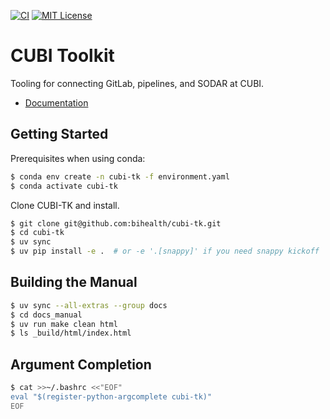 [![CI](https://github.com/bihealth/cubi-tk/actions/workflows/main.yml/badge.svg)](https://github.com/bihealth/cubi-tk/actions/workflows/main.yml)
[![MIT License](https://img.shields.io/badge/License-MIT-green.svg)](https://opensource.org/licenses/MIT)

# CUBI Toolkit

Tooling for connecting GitLab, pipelines, and SODAR at CUBI.

- [Documentation](https://cubi-tk.readthedocs.io/en/latest/?badge=latest)

## Getting Started

Prerequisites when using conda:

```bash
$ conda env create -n cubi-tk -f environment.yaml
$ conda activate cubi-tk
```

Clone CUBI-TK and install.

```bash
$ git clone git@github.com:bihealth/cubi-tk.git
$ cd cubi-tk
$ uv sync
$ uv pip install -e .  # or -e '.[snappy]' if you need snappy kickoff
```

## Building the Manual

```bash
$ uv sync --all-extras --group docs
$ cd docs_manual
$ uv run make clean html
$ ls _build/html/index.html
```

## Argument Completion

```bash
$ cat >>~/.bashrc <<"EOF"
eval "$(register-python-argcomplete cubi-tk)"
EOF
```
